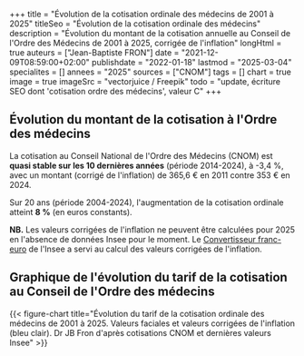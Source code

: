 +++
title = "Évolution de la cotisation ordinale des médecins de 2001 à 2025"
titleSeo = "Évolution de la cotisation ordinale des médecins"
description = "Évolution du montant de la cotisation annuelle au Conseil de l'Ordre des Médecins de 2001 à 2025, corrigée de l'inflation"
longHtml = true
auteurs = ["Jean-Baptiste FRON"]
date = "2021-12-09T08:59:00+02:00"
publishdate = "2022-01-18"
lastmod = "2025-03-04"
specialites = []
annees = "2025"
sources = ["CNOM"]
tags = []
chart = true
image = true
imageSrc = "vectorjuice / Freepik"
todo = "update, écriture SEO dont 'cotisation ordre des médecins', valeur C"
+++

## Évolution du montant de la cotisation à l'Ordre des médecins

La cotisation au Conseil National de l'Ordre des Médecins (CNOM) est **quasi stable sur les 10 dernières années** (période 2014-2024), à -3,4 %, avec un montant (corrigé de l'inflation) de 365,6 € en 2011 contre 353 € en 2024.

Sur 20 ans (période 2004-2024), l'augmentation de la cotisation ordinale atteint **8 %** (en euros constants).

**NB.** Les valeurs corrigées de l'inflation ne peuvent être calculées pour 2025 en l'absence de données Insee pour le moment. Le [Convertisseur franc-euro](https://www.insee.fr/fr/information/2417794) de l'Insee a servi au calcul des valeurs corrigées de l'inflation.

## Graphique de l'évolution du tarif de la cotisation au Conseil de l'Ordre des médecins

{{< figure-chart title="Évolution du tarif de la cotisation ordinale des médecins de 2001 à 2025. Valeurs faciales et valeurs corrigées de l'inflation (bleu clair). Dr JB Fron d'après cotisations CNOM et dernières valeurs Insee" >}}

<script>
const chartOptions1 = {
  // https://www.insee.fr/fr/information/2417794
  series: [{
    name: 'Euros courants',
    data: [214, 219, 227, 235, 245, 252, 260, 275, 290, 295, 300, 300, 300, 305, 320, 330, 333, 335, 335, 335, 335, 335, 340, 353, 364]
  }, {
    name: 'Euros 2024',
    data: [315.78, 316.92, 321.88, 326.28, 333.97, 338.01, 343.63, 353.51, 372.47, 373.21, 371.69, 364.56, 361.41, 365.6, 383.42, 394.7, 394.19, 389.37, 385.11, 383.27, 377.08, 358.36, 346.8, 353, null]
  }],
  chart: { type: 'line' },
  stroke: { colors: ['#717cf8', '#4150f5'], curve: 'smooth', width: 3 },
  title: { text: 'Évolution de la cotisation ordinale des médecins de 2001 à 2025' },
  xaxis: {
    categories: [2001, 2002, 2003, 2004, 2005, 2006, 2007, 2008, 2009, 2010, 2011, 2012, 2013, 2014, 2015, 2016, 2017, 2018, 2019, 2020, 2021, 2022, 2023, 2024, 2025],
    tickAmount: 10
  },
  yaxis: [
    {
      title: { text: "Montant (€)" },
      labels: {
        style: { colors: '#757575' }
      },
      decimalsInFloat: 0,
      min: 0
    }
  ],
  tooltip: {
    y: [{ formatter: function(value) { return `${value} €` } },
      { formatter: function(value) { return `${value} €` } }
    ]
  },
  theme: {
    monochrome: { enabled: true }
  }
}
</script>
